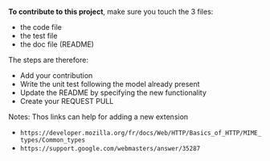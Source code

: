 **To contribute to this project**, make sure you touch the 3 files:
- the code file
- the test file
- the doc file (README)

The steps are therefore:
- Add your contribution
- Write the unit test following the model already present
- Update the README by specifying the new functionality
- Create your REQUEST PULL


Notes: Thos links can help for adding a new extension
- `https://developer.mozilla.org/fr/docs/Web/HTTP/Basics_of_HTTP/MIME_types/Common_types`
- `https://support.google.com/webmasters/answer/35287`
